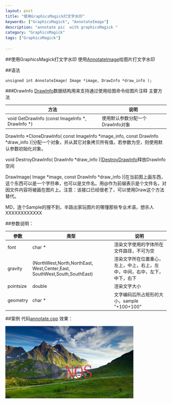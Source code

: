 ```yaml
---
layout: post
title: "使用GraphicsMagick打文字水印"
keywords: ["GraphicsMagick", "AnnotateImage"]
description: "annotate pic  with graphicsMagick "
category: "GraphicsMagick"
tags: ["GraphicsMagick"]

---
```


##使用GraphicsMagick打文字水印
使用[AnnotateImage](http://www.graphicsmagick.org/api/annotate.html)给图片打文字水印

##语法
```
unsigned int AnnotateImage( Image *image, DrawInfo *draw_info );
```

###DrawInfo
[DrawInfo](http://www.graphicsmagick.org/api/types.html#drawinfo)数据结构用来支持通过使用绘图命令给图片注释
主要方法

方法|说明
----- |-------
void 	GetDrawInfo (const ImageInfo *, DrawInfo *)|使用默认参数分配一个DrawInfo对象

DrawInfo *CloneDrawInfo( const ImageInfo *image_info, const DrawInfo *draw_info )|分配一个对象，并从其它对象拷贝所有值，若参数为空，则使用默认参数初始化对象。

void DestroyDrawInfo( DrawInfo *draw_info )|[DestroyDrawInfo](http://www.graphicsmagick.org/api/render.html#destroydrawinfo)释放DrawInfo空间

DrawImage( Image *image, const DrawInfo *draw_info )|在当前图上画东西，这个东西可以是一个字符串，也可以是文件名。用@作为前缀表示是个文件名，对因文件内容将被画在图片上。注意：该接口已经很老了，可以使用Draw这个方法替代。

MD，连个Sample的搜不到，半路出家玩图片的哪懂那些专业术语，想杀人XXXXXXXXXXXX

##参数说明：

参数 |类型 |说明
----- |-------- |--------
font|char *|渲染文字使用的字体所在文件路径，不可为空
gravity|(NorthWest,North,NorthEast, West,Center,East, SouthWest,South,SouthEast)|渲染文字所在位置重心，左上，中上，右上，左中，中间，右中，左下，中下，右下
pointsize|double|渲染文字大小
geometry|char *|文字编码后所占矩形的大小，sample "+100+100"

##案例
代码[annotate.cpp](https://github.com/AndreMouche/GraphicsMagicUsage/blob/master/annotate.cpp)
效果：

<img src="https://raw.githubusercontent.com/AndreMouche/GraphicsMagicUsage/master/data/annotate.jpg" alt="annotate.jpg" title="annotate.jpg" width="400" />





